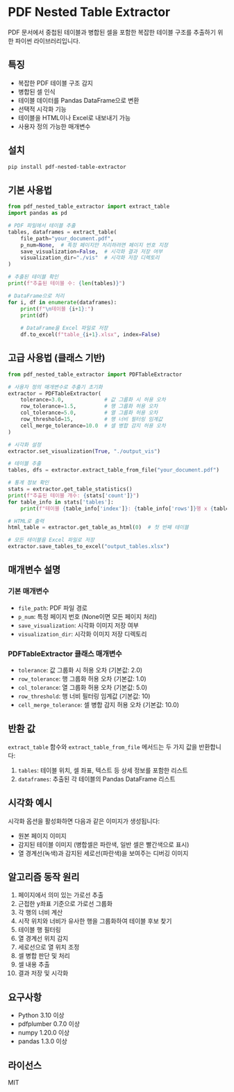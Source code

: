 # PDF Nested Table Extractor

PDF 문서에서 중첩된 테이블과 병합된 셀을 포함한 복잡한 테이블 구조를 추출하기 위한 파이썬 라이브러리입니다.

## 특징

- 복잡한 PDF 테이블 구조 감지
- 병합된 셀 인식
- 테이블 데이터를 Pandas DataFrame으로 변환
- 선택적 시각화 기능
- 테이블을 HTML이나 Excel로 내보내기 가능
- 사용자 정의 가능한 매개변수

## 설치

```bash
pip install pdf-nested-table-extractor
```

## 기본 사용법

```python
from pdf_nested_table_extractor import extract_table
import pandas as pd

# PDF 파일에서 테이블 추출
tables, dataframes = extract_table(
    file_path="your_document.pdf",
    p_num=None,  # 특정 페이지만 처리하려면 페이지 번호 지정
    save_visualization=False,  # 시각화 결과 저장 여부
    visualization_dir="./vis"  # 시각화 저장 디렉토리
)

# 추출된 테이블 확인
print(f"추출된 테이블 수: {len(tables)}")

# DataFrame으로 처리
for i, df in enumerate(dataframes):
    print(f"\n테이블 {i+1}:")
    print(df)
    
    # DataFrame을 Excel 파일로 저장
    df.to_excel(f"table_{i+1}.xlsx", index=False)
```

## 고급 사용법 (클래스 기반)

```python
from pdf_nested_table_extractor import PDFTableExtractor

# 사용자 정의 매개변수로 추출기 초기화
extractor = PDFTableExtractor(
    tolerance=3.0,             # 값 그룹화 시 허용 오차
    row_tolerance=1.5,         # 행 그룹화 허용 오차
    col_tolerance=5.0,         # 열 그룹화 허용 오차
    row_threshold=15,          # 행 너비 필터링 임계값
    cell_merge_tolerance=10.0  # 셀 병합 감지 허용 오차
)

# 시각화 설정
extractor.set_visualization(True, "./output_vis")

# 테이블 추출
tables, dfs = extractor.extract_table_from_file("your_document.pdf")

# 통계 정보 확인
stats = extractor.get_table_statistics()
print(f"추출된 테이블 개수: {stats['count']}")
for table_info in stats['tables']:
    print(f"테이블 {table_info['index']}: {table_info['rows']}행 x {table_info['columns']}열, 병합셀 {table_info['merged_cells']}개")

# HTML로 출력
html_table = extractor.get_table_as_html(0)  # 첫 번째 테이블

# 모든 테이블을 Excel 파일로 저장
extractor.save_tables_to_excel("output_tables.xlsx")
```

## 매개변수 설명

### 기본 매개변수

- `file_path`: PDF 파일 경로
- `p_num`: 특정 페이지 번호 (None이면 모든 페이지 처리)
- `save_visualization`: 시각화 이미지 저장 여부
- `visualization_dir`: 시각화 이미지 저장 디렉토리

### PDFTableExtractor 클래스 매개변수

- `tolerance`: 값 그룹화 시 허용 오차 (기본값: 2.0)
- `row_tolerance`: 행 그룹화 허용 오차 (기본값: 1.0)
- `col_tolerance`: 열 그룹화 허용 오차 (기본값: 5.0)
- `row_threshold`: 행 너비 필터링 임계값 (기본값: 10)
- `cell_merge_tolerance`: 셀 병합 감지 허용 오차 (기본값: 10.0)

## 반환 값

`extract_table` 함수와 `extract_table_from_file` 메서드는 두 가지 값을 반환합니다:

1. `tables`: 테이블 위치, 셀 좌표, 텍스트 등 상세 정보를 포함한 리스트
2. `dataframes`: 추출된 각 테이블의 Pandas DataFrame 리스트

## 시각화 예시

시각화 옵션을 활성화하면 다음과 같은 이미지가 생성됩니다:

- 원본 페이지 이미지
- 감지된 테이블 이미지 (병합셀은 파란색, 일반 셀은 빨간색으로 표시)
- 열 경계선(녹색)과 감지된 세로선(파란색)을 보여주는 디버깅 이미지

## 알고리즘 동작 원리

1. 페이지에서 의미 있는 가로선 추출
2. 근접한 y좌표 기준으로 가로선 그룹화
3. 각 행의 너비 계산
4. 시작 위치와 너비가 유사한 행을 그룹화하여 테이블 후보 찾기
5. 테이블 행 필터링
6. 열 경계선 위치 감지
7. 세로선으로 열 위치 조정
8. 셀 병합 판단 및 처리
9. 셀 내용 추출
10. 결과 저장 및 시각화

## 요구사항

- Python 3.10 이상
- pdfplumber 0.7.0 이상
- numpy 1.20.0 이상
- pandas 1.3.0 이상

## 라이선스

MIT 